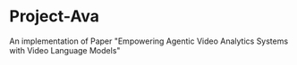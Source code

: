 # Project-Ava
An implementation of Paper "Empowering Agentic Video Analytics Systems with Video Language Models"
